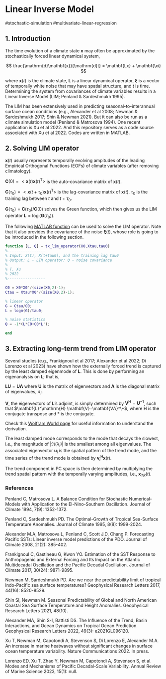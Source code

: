 # Linear Inverse Model

#stochastic-simulation #multivariate-linear-regression

## 1. Introduction

The time evolution of a climate state $\mathbf{x}$ may often be approximated by the stochastically forced linear dynamical system,

$$
\frac{\mathrm{d}\mathbf{x}}{\mathrm{d}t} = \mathbf{Lx} + \mathbf{\xi}
$$

where $\mathbf{x}(t)$ is the climate state, $\mathbf{L}$ is a linear dynamical operator, $\mathbf{\xi}$ is a vector of temporally white noise that may have spatial structure, and $t$ is time. Determining the system from covariances of climate variables results in a Linear Inverse Model (LIM; Penland & Sardeshmukh 1995).

The LIM has been extensively used in predicting seasonal-to-interannual surface ocean conditions (e.g., Alexander et al 2008; Newman & Sardeshmukh 2017; Shin & Newman 2021). But it can also be run as a climate simulation model (Penland & Matrosova 1994). One recent application is Xu et al 2022. And this repository serves as a code source associated with Xu et al 2022. Codes are written in MATLAB.

## 2. Solving LIM operator

$\mathbf{x}(t)$ usually represents temporally evolving ampitudes of the leading Empirical Orthogonal Functions (EOFs) of climate variables (after removing climatology).

$\mathbf{C}(0) = <\mathbf{x}(t)\mathbf{x}(t)^\mathrm{T}>$ is the auto-covariance matrix of $\mathbf{x}(t)$.

$\mathbf{C}(\tau_0) = <\mathbf{x}(t+\tau_0)\mathbf{x}(t)^\mathrm{T}>$ is the lag-covariance matrix of $\mathbf{x}(t)$. $\tau_0$ is the training lag between $t$ and $t+\tau_0$.

$\mathbf{G}(\tau_0) = \mathbf{C}(\tau_0)/\mathbf{C}(0)$ solves the Green function, which then gives us the LIM operator $\mathbf{L} = \log(\mathbf{G}(\tau_0))$.

The following [MATLAB function](https://github.com/Tongtong-Xu-PSL/LIM/blob/main/tx_lim_operator.m) can be used to solve the LIM operator. Note that it also provides the covariance of the noise $\mathbf{\xi}(t)$, whose role is going to be introduced in the following section.

```Matlab
function [L, Q] = tx_lim_operator(X0,Xtau,tau0)
%-----------------
% Input: X(t), X(t+tau0), and the training lag tau0
% Output: L - LIM operator; Q - noise covariance
% 
% T. Xu
% 2022
%-----------------

C0 = X0*X0'/(size(X0,2)-1);
Ctau = Xtau*X0'/(size(X0,2)-1);

% linear operator
G = Ctau/C0;
L = logm(G)/tau0;

% noise statistics
Q = -1*(L*C0+C0*L');

end
```

## 3. Extracting long-term trend from LIM operator

Several studies (e.g., Frankignoul et al 2017; Alexander et al 2022; Di Lorenzo et al 2023) have shown how the externally forced trend is captured by the least damped eigenmode of $\mathbf{L}$. This is done by performing an eigenanalysis on $\mathbf{L}$; that is,

$\mathbf{LU} = \mathbf{U\Lambda}$ where $\mathbf{U}$ is the matrix of eigenvectors and $\mathbf{\Lambda}$ is the diagonal matrix of eigenvalues, $\lambda_i$. 

$\mathbf{V}$, the eigenvectors of $\mathbf{L}$’s adjoint, is simply determined by $\mathbf{V}^\mathrm{H}=\mathbf{U}^{-1}$, such that $\mathbf{L}^\mathrm{H} \mathbf{V}=\mathbf{VΛ}^\*$, where $\mathrm{H}$ is the conjugate transpose and $*$ is the conjugate. 

Check this [Wolfram World page](https://mathworld.wolfram.com/Eigenvector.html) for useful information to understand the derivation.

The least damped mode corresponds to the mode that decays the slowest, i.e., the magnitude of $|\Re(\lambda_i)|$ is the smallest among all eigenvalues. The associated eigenvector $\mathbf{u}_i$ is the spatial pattern of the trend mode, and the time series of the trend mode is obtained by $\mathbf{v}^{\mathrm{H}}_i \mathbf{x}(t)$.

The trend component in PC space is then determined by multiplying the trend spatial pattern with the temporally varying amplitudes, i.e., $\mathbf{x}_{TR}(t)$.

### References

Penland C, Matrosova L. A Balance Condition for Stochastic Numerical-Models with Application to the El-Nino-Southern Oscillation. Journal of Climate 1994, 7(9): 1352-1372.

Penland C, Sardeshmukh PD. The Optimal-Growth of Tropical Sea-Surface Temperature Anomalies. Journal of Climate 1995, 8(8): 1999-2024.

Alexander M.A, Matrosova L, Penland C, Scott J.D, Chang P. Forecasting Pacific SSTs: Linear inverse model predictions of the PDO. Journal of Climate 2008, 21(2): 385-402.

Frankignoul C, Gastineau G, Kwon YO. Estimation of the SST Response to Anthropogenic and External Forcing and Its Impact on the Atlantic Multidecadal Oscillation and the Pacific Decadal Oscillation. Journal of Climate 2017, 30(24): 9871-9895.

Newman M, Sardeshmukh PD. Are we near the predictability limit of tropical Indo-Pacific sea surface temperatures? Geophysical Research Letters 2017, 44(16): 8520-8529.

Shin SI, Newman M. Seasonal Predictability of Global and North American Coastal Sea Surface Temperature and Height Anomalies. Geophysical Research Letters 2021, 48(10).

Alexander MA, Shin S-I, Battisti DS. The Influence of the Trend, Basin Interactions, and Ocean Dynamics on Tropical Ocean Prediction. Geophysical Research Letters 2022, 49(3): e2021GL096120.

Xu T, Newman M, Capotondi A, Stevenson S, Di Lorenzo E, Alexander M.A. An increase in marine heatwaves without significant changes in surface ocean temperature variability. Nature Communications 2022. In press.

Lorenzo ED, Xu T, Zhao Y, Newman M, Capotondi A, Stevenson S, et al. Modes and Mechanisms of Pacific Decadal-Scale Variability. Annual Review of Marine Science 2023, 15(1): null.